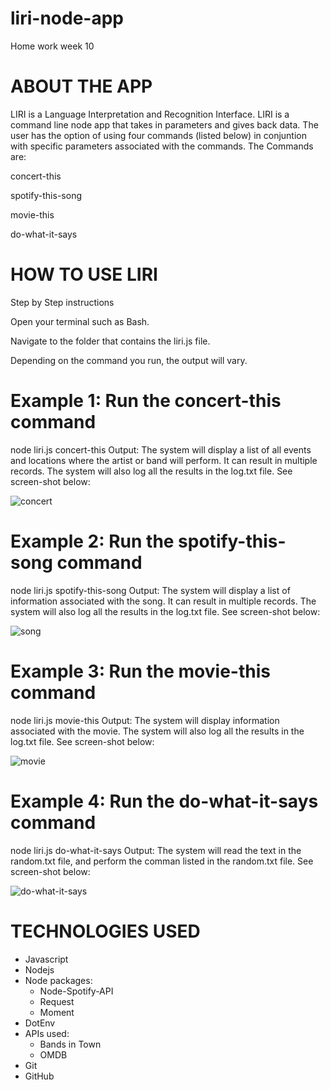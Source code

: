 # liri-node-app
Home work week 10

# ABOUT THE APP
LIRI is a Language Interpretation and Recognition Interface. LIRI is a command line node app that takes in parameters and gives back data. The user has the option of using four commands (listed below) in conjuntion with specific parameters associated with the commands. The Commands are:

concert-this

spotify-this-song

movie-this

do-what-it-says

# HOW TO USE LIRI

Step by Step instructions

Open your terminal such as Bash.

Navigate to the folder that contains the liri.js file.

Depending on the command you run, the output will vary.

# Example 1: Run the concert-this command

 node liri.js concert-this <name of artist or band>
Output: The system will display a list of all events and locations where the artist or band will perform. It can result in multiple records. The system will also log all the results in the log.txt file. See screen-shot below:
 
![concert](https://user-images.githubusercontent.com/52688618/66103628-3c73e380-e56b-11e9-9643-d59f4d5ef3bf.PNG)

# Example 2: Run the spotify-this-song command

 node liri.js spotify-this-song <name of song>
Output: The system will display a list of information associated with the song. It can result in multiple records. The system will also log all the results in the log.txt file. See screen-shot below:

![song](https://user-images.githubusercontent.com/52688618/66103708-72b16300-e56b-11e9-9773-fa2323dafaa5.PNG)

# Example 3: Run the movie-this command

 node liri.js movie-this <name of movie>
Output: The system will display information associated with the movie. The system will also log all the results in the log.txt file. See screen-shot below:
 
![movie](https://user-images.githubusercontent.com/52688618/66103774-95437c00-e56b-11e9-9374-d8898be6c336.PNG)

# Example 4: Run the do-what-it-says command

 node liri.js do-what-it-says
Output: The system will read the text in the random.txt file, and perform the comman listed in the random.txt file. See screen-shot below:

![do-what-it-says](https://user-images.githubusercontent.com/52688618/66103851-c15efd00-e56b-11e9-86cf-1986944762dd.PNG)

# TECHNOLOGIES USED
- Javascript  
- Nodejs  
- Node packages:  
  - Node-Spotify-API  
  - Request  
  - Moment  
 - DotEnv  
- APIs used:  
  - Bands in Town  
  - OMDB
- Git
- GitHub
